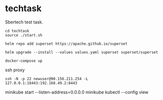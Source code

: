 # techtask
Sbertech test task.
```
cd techtask
source ./start.sh
```
```
helm repo add superset https://apache.github.io/superset
```
```
helm upgrade --install --values values.yaml superset superset/superset
```
```
docker-compose up
```

ssh proxy
```
ssh -N -p 22 newuser@90.156.211.254 -L 127.0.0.1:18443:192.168.49.2:8443
```

minikube start --listen-address=0.0.0.0
minikube kubectl --config view
